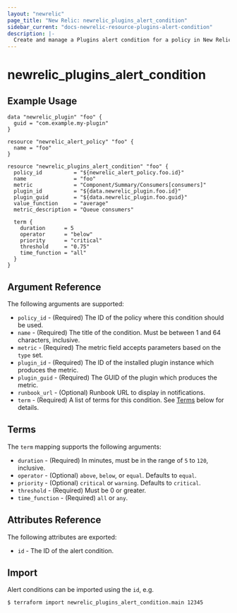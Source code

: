 ```yaml
---
layout: "newrelic"
page_title: "New Relic: newrelic_plugins_alert_condition"
sidebar_current: "docs-newrelic-resource-plugins-alert-condition"
description: |-
  Create and manage a Plugins alert condition for a policy in New Relic.
---
```


# newrelic\_plugins\_alert\_condition

## Example Usage

```hcl
data "newrelic_plugin" "foo" {
  guid = "com.example.my-plugin"
}

resource "newrelic_alert_policy" "foo" {
  name = "foo"
}

resource "newrelic_plugins_alert_condition" "foo" {
  policy_id          = "${newrelic_alert_policy.foo.id}"
  name               = "foo"
  metric             = "Component/Summary/Consumers[consumers]"
  plugin_id          = "${data.newrelic_plugin.foo.id}"
  plugin_guid        = "${data.newrelic_plugin.foo.guid}"
  value_function     = "average"
  metric_description = "Queue consumers"

  term {
    duration      = 5
    operator      = "below"
    priority      = "critical"
    threshold     = "0.75"
    time_function = "all"
  }
}
```

## Argument Reference

The following arguments are supported:

  * `policy_id` - (Required) The ID of the policy where this condition should be used.
  * `name` - (Required) The title of the condition. Must be between 1 and 64 characters, inclusive.
  * `metric` - (Required) The metric field accepts parameters based on the `type` set.
  * `plugin_id` - (Required) The ID of the installed plugin instance which produces the metric.
  * `plugin_guid` - (Required) The GUID of the plugin which produces the metric.
  * `runbook_url` - (Optional) Runbook URL to display in notifications.
  * `term` - (Required) A list of terms for this condition. See [Terms](#terms) below for details.

## Terms

The `term` mapping supports the following arguments:

  * `duration` - (Required) In minutes, must be in the range of `5` to `120`, inclusive.
  * `operator` - (Optional) `above`, `below`, or `equal`.  Defaults to `equal`.
  * `priority` - (Optional) `critical` or `warning`.  Defaults to `critical`.
  * `threshold` - (Required) Must be 0 or greater.
  * `time_function` - (Required) `all` or `any`.

## Attributes Reference

The following attributes are exported:

  * `id` - The ID of the alert condition.

## Import

Alert conditions can be imported using the `id`, e.g.

```
$ terraform import newrelic_plugins_alert_condition.main 12345
```
